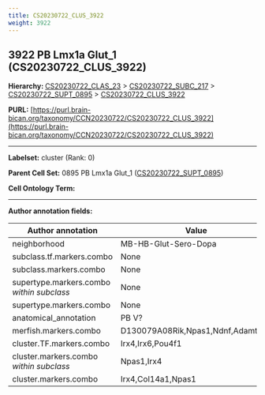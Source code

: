 ```yaml
---
title: CS20230722_CLUS_3922
weight: 3922
---
```

## 3922 PB Lmx1a Glut_1 (CS20230722_CLUS_3922)
<b>Hierarchy: </b>
[CS20230722_CLAS_23](../CS20230722_CLAS_23) >
[CS20230722_SUBC_217](../CS20230722_SUBC_217) >
[CS20230722_SUPT_0895](../CS20230722_SUPT_0895) >
[CS20230722_CLUS_3922](../CS20230722_CLUS_3922)

**PURL:** [https://purl.brain-bican.org/taxonomy/CCN20230722/CS20230722_CLUS_3922](https://purl.brain-bican.org/taxonomy/CCN20230722/CS20230722_CLUS_3922)

---


**Labelset:** cluster (Rank: 0)

**Parent Cell Set:** 0895 PB Lmx1a Glut_1 ([CS20230722_SUPT_0895](../CS20230722_SUPT_0895))



**Cell Ontology Term:** 

[MARKER GENES.]: #


---

[TRANSFERRED ANNOTATIONS.]: #


[AUTHOR ANNOTATION FIELDS.]: #


**Author annotation fields:**

| Author annotation | Value |
|-------------------|-------|
|neighborhood|MB-HB-Glut-Sero-Dopa|
|subclass.tf.markers.combo|None|
|subclass.markers.combo|None|
|supertype.markers.combo _within subclass_|None|
|supertype.markers.combo|None|
|anatomical_annotation|PB V?|
|merfish.markers.combo|D130079A08Rik,Npas1,Ndnf,Adamts19|
|cluster.TF.markers.combo|Irx4,Irx6,Pou4f1|
|cluster.markers.combo _within subclass_|Npas1,Irx4|
|cluster.markers.combo|Irx4,Col14a1,Npas1|
